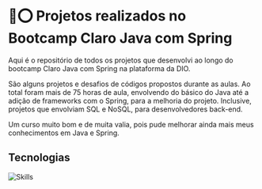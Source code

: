 # 🔴⭕ Projetos realizados no Bootcamp Claro Java com Spring

Aqui é o repositório de todos os projetos que desenvolvi ao longo do bootcamp Claro Java com Spring na plataforma da DIO.

São alguns projetos e desafios de códigos propostos durante as aulas. Ao total foram mais de 75 horas de aula, envolvendo do básico do Java até a adição de frameworks com o Spring, para a melhoria do projeto. Inclusive, projetos que envolviam SQL e NoSQL, para desenvolvedores back-end.

Um curso muito bom e de muita valia, pois pude melhorar ainda mais meus conhecimentos em Java e Spring.

## Tecnologias

![Skills](https://skillicons.dev/icons?i=java,spring)